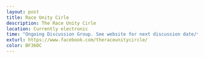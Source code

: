 ```yaml
---
layout: post
title: Race Unity Cirle 
description: The Race Unity Cirle
location: Currently electronic
time: "Ongoing Discussion Group. See website for next discussion date/time"
exturl: https://www.facebook.com/theraceunitycircle/
color: BF360C
---
```

